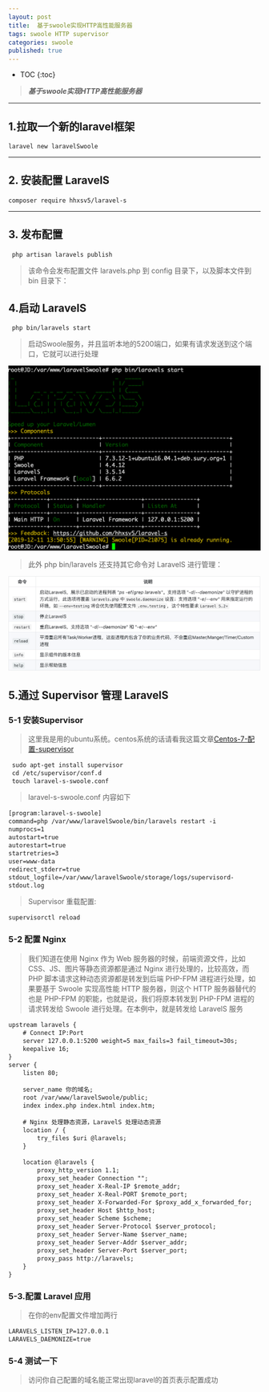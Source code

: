 ```yaml
---
layout: post
title:  基于swoole实现HTTP高性能服务器
tags: swoole HTTP supervisor
categories: swoole
published: true
---
```


* TOC 
{:toc}

>***基于swoole实现HTTP高性能服务器***

---
## 1.拉取一个新的laravel框架 

```
laravel new laravelSwoole
```
---
## 2. 安装配置 LaravelS
```
composer require hhxsv5/laravel-s
```
---
## 3. 发布配置
```
 php artisan laravels publish
```
>该命令会发布配置文件 laravels.php 到 config 目录下，以及脚本文件到 bin 目录下：

## 4.启动 LaravelS

```
 php bin/laravels start
```
>启动Swoole服务，并且监听本地的5200端口，如果有请求发送到这个端口，它就可以进行处理

![界面如下](/static/img/laravels_start.png)

>此外 php bin/laravels 还支持其它命令对 LaravelS 进行管理：

![命令如下](/static/img/laravels_help.png)

## 5.通过 Supervisor 管理 LaravelS
### 5-1 安装Supervisor
>这里我是用的ubuntu系统。centos系统的话请看我这篇文章[Centos-7-配置-supervisor](https://renzhifan.github.io/tool/Centos-7-%E9%85%8D%E7%BD%AE-supervisor-%E9%81%87%E5%88%B0%E7%9A%84%E5%9D%91/)

```
 sudo apt-get install supervisor
 cd /etc/supervisor/conf.d
 touch laravel-s-swoole.conf 
```

>laravel-s-swoole.conf 内容如下

```
[program:laravel-s-swoole]
command=php /var/www/laravelSwoole/bin/laravels restart -i
numprocs=1
autostart=true
autorestart=true
startretries=3
user=www-data
redirect_stderr=true
stdout_logfile=/var/www/laravelSwoole/storage/logs/supervisord-stdout.log
```
>Supervisor 重载配置:
 
```
supervisorctl reload
```

### 5-2  配置 Nginx

>我们知道在使用 Nginx 作为 Web 服务器的时候，前端资源文件，比如 CSS、JS、图片等静态资源都是通过 Nginx 进行处理的，比较高效，而 PHP 脚本请求这种动态资源都是转发到后端 PHP-FPM 进程进行处理，如果要基于 Swoole 实现高性能 HTTP 服务器，则这个 HTTP 服务器替代的也是 PHP-FPM 的职能，也就是说，我们将原本转发到 PHP-FPM 进程的请求转发给 Swoole 进行处理。在本例中，就是转发给 LaravelS 服务

```
upstream laravels {
    # Connect IP:Port
    server 127.0.0.1:5200 weight=5 max_fails=3 fail_timeout=30s;
    keepalive 16;
}
server {
    listen 80;
    
    server_name 你的域名;
    root /var/www/laravelSwoole/public;
    index index.php index.html index.htm;
    
    # Nginx 处理静态资源，LaravelS 处理动态资源
    location / {
        try_files $uri @laravels;
    }
    
    location @laravels {
        proxy_http_version 1.1;
        proxy_set_header Connection "";
        proxy_set_header X-Real-IP $remote_addr;
        proxy_set_header X-Real-PORT $remote_port;
        proxy_set_header X-Forwarded-For $proxy_add_x_forwarded_for;
        proxy_set_header Host $http_host;
        proxy_set_header Scheme $scheme;
        proxy_set_header Server-Protocol $server_protocol;
        proxy_set_header Server-Name $server_name;
        proxy_set_header Server-Addr $server_addr;
        proxy_set_header Server-Port $server_port;
        proxy_pass http://laravels;
    }
}
```

### 5-3.配置 Laravel 应用

>在你的env配置文件增加两行

```
LARAVELS_LISTEN_IP=127.0.0.1
LARAVELS_DAEMONIZE=true
```
### 5-4 测试一下

>访问你自己配置的域名能正常出现laravel的首页表示配置成功


